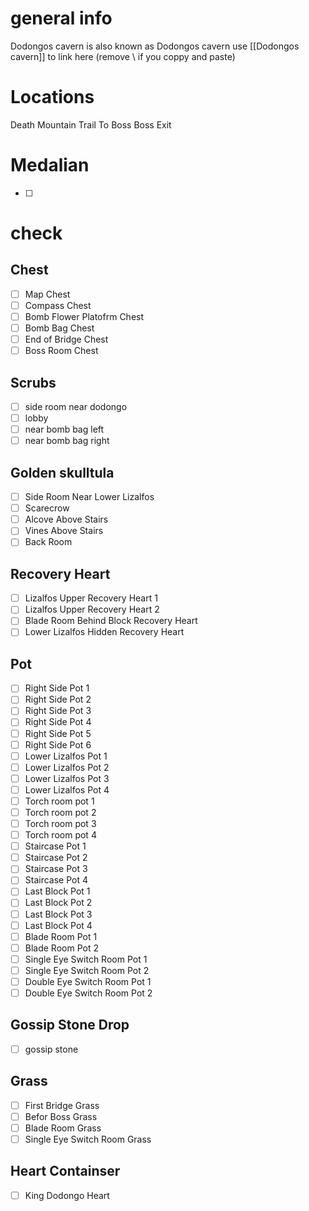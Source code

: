 # general info 
Dodongos cavern is also known as Dodongos cavern use \[\[Dodongos cavern]] to link here (remove \\ if you coppy and paste)

# Locations
Death Mountain Trail
To Boss
Boss Exit
# Medalian
- [ ] 
# check
## Chest
- [ ] Map Chest
- [ ] Compass Chest
- [ ] Bomb Flower Platofrm Chest
- [ ] Bomb Bag Chest
- [ ] End of Bridge Chest
- [ ] Boss Room Chest
## Scrubs
- [ ]  side room near dodongo
- [ ] lobby
- [ ] near bomb bag left
- [ ] near bomb bag right
## Golden skulltula
- [ ] Side Room Near Lower Lizalfos
- [ ] Scarecrow
- [ ] Alcove Above Stairs
- [ ] Vines Above Stairs
- [ ] Back Room
## Recovery Heart
- [ ] Lizalfos Upper Recovery Heart 1
- [ ] Lizalfos Upper Recovery Heart 2
- [ ] Blade Room Behind Block Recovery Heart
- [ ] Lower Lizalfos Hidden Recovery Heart
## Pot
- [ ] Right Side Pot 1
- [ ] Right Side Pot 2
- [ ] Right Side Pot 3
- [ ] Right Side Pot 4
- [ ] Right Side Pot 5
- [ ] Right Side Pot 6
- [ ] Lower Lizalfos Pot 1
- [ ] Lower Lizalfos Pot 2
- [ ] Lower Lizalfos Pot 3
- [ ] Lower Lizalfos Pot 4
- [ ] Torch room pot 1
- [ ] Torch room pot 2
- [ ] Torch room pot 3
- [ ] Torch room pot 4
- [ ] Staircase Pot 1
- [ ] Staircase Pot 2
- [ ] Staircase Pot 3
- [ ] Staircase Pot 4
- [ ] Last Block Pot 1
- [ ] Last Block Pot 2
- [ ] Last Block Pot 3
- [ ] Last Block Pot 4
- [ ] Blade Room Pot 1
- [ ] Blade Room Pot 2
- [ ] Single Eye Switch Room Pot 1
- [ ] Single Eye Switch Room Pot 2
- [ ] Double Eye Switch Room Pot 1
- [ ] Double Eye Switch Room Pot 2
## Gossip Stone Drop
- [ ] gossip stone
## Grass 
- [ ] First Bridge Grass
- [ ] Befor Boss Grass
- [ ] Blade Room Grass
- [ ] Single Eye Switch Room Grass
## Heart Containser
- [ ] King Dodongo Heart

